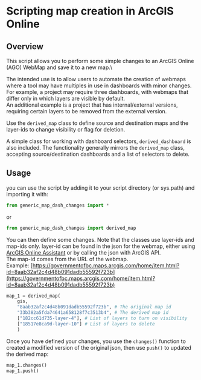 # Scripting map creation in ArcGIS Online

## Overview
This script allows you to perform some simple changes to an ArcGIS Online (AGO) WebMap and save it to a new map.\

The intended use is to allow users to automate the creation of webmaps where a tool may have multiples in use in dashboards with minor changes.\
For example, a project may require three dashboards, with webmaps that differ only in which layers are visible by default.\
An additional example is a project that has internal/external versions, requiring certain layers to be removed from the external version.


Use the `derived_map` class to define source and destination maps and the layer-ids to change visibility or flag for deletion.

A simple class for working with dashboard selectors, `derived_dashboard` is also included. The functionality generally mirrors the `derived_map` class, accepting source/destination dashboards and a list of selectors to delete.

## Usage
you can use the script by adding it to your script directory (or sys.path) and importing it with:
```python
from generic_map_dash_changes import *
```
or
```python
from generic_map_dash_changes import derived_map
```

You can then define some changes. Note that the classes use layer-ids and map-ids only.
layer-id can be found in the json for the webmap, either using [ArcGIS Online Assistant](https://assistant.esri-ps.com/content) or by calling the json with ArcGIS API.\
The map-id comes from the URL of the webmap.\
Example: [https://governmentofbc.maps.arcgis.com/home/item.html?id=8aab32af2c4d48b091dadb55592f723b](https://governmentofbc.maps.arcgis.com/home/item.html?id=8aab32af2c4d48b091dadb55592f723b)

```python
map_1 = derived_map(
    gis,
    "8aab32af2c4d48b091dadb55592f723b", # The original map id
    "33b382a5fda74641a658128f7c3513b4", # The derived map id
    ["182cc61d735-layer-4"], # List of layers to turn on visibility
    ["18517e8ca9d-layer-10"] # List of layers to delete
    )
```

Once you have defined your changes, you use the `changes()` function to created a modified version of the original json, then use `push()` to updated the derived map:

```python
map_1.changes()
map_1.push()
```
